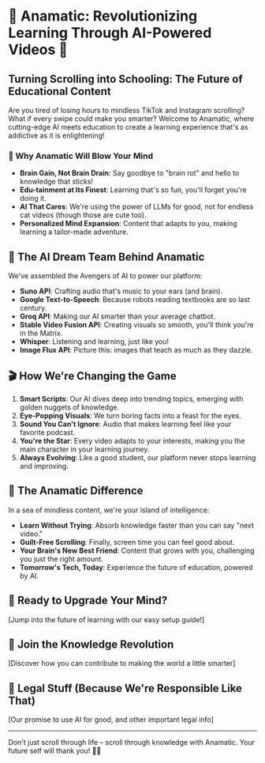 # 🧠 Anamatic: Revolutionizing Learning Through AI-Powered Videos 🚀

## Turning Scrolling into Schooling: The Future of Educational Content

Are you tired of losing hours to mindless TikTok and Instagram scrolling? What if every swipe could make you smarter? Welcome to Anamatic, where cutting-edge AI meets education to create a learning experience that's as addictive as it is enlightening!

### 🌟 Why Anamatic Will Blow Your Mind

- **Brain Gain, Not Brain Drain**: Say goodbye to "brain rot" and hello to knowledge that sticks!
- **Edu-tainment at Its Finest**: Learning that's so fun, you'll forget you're doing it.
- **AI That Cares**: We're using the power of LLMs for good, not for endless cat videos (though those are cute too).
- **Personalized Mind Expansion**: Content that adapts to you, making learning a tailor-made adventure.

## 🤖 The AI Dream Team Behind Anamatic

We've assembled the Avengers of AI to power our platform:

- **Suno API**: Crafting audio that's music to your ears (and brain).
- **Google Text-to-Speech**: Because robots reading textbooks are so last century.
- **Groq API**: Making our AI smarter than your average chatbot.
- **Stable Video Fusion API**: Creating visuals so smooth, you'll think you're in the Matrix.
- **Whisper**: Listening and learning, just like you!
- **Image Flux API**: Picture this: images that teach as much as they dazzle.

## 🎬 How We're Changing the Game

1. **Smart Scripts**: Our AI dives deep into trending topics, emerging with golden nuggets of knowledge.
2. **Eye-Popping Visuals**: We turn boring facts into a feast for the eyes.
3. **Sound You Can't Ignore**: Audio that makes learning feel like your favorite podcast.
4. **You're the Star**: Every video adapts to your interests, making you the main character in your learning journey.
5. **Always Evolving**: Like a good student, our platform never stops learning and improving.

## 🌈 The Anamatic Difference

In a sea of mindless content, we're your island of intelligence:

- **Learn Without Trying**: Absorb knowledge faster than you can say "next video."
- **Guilt-Free Scrolling**: Finally, screen time you can feel good about.
- **Your Brain's New Best Friend**: Content that grows with you, challenging you just the right amount.
- **Tomorrow's Tech, Today**: Experience the future of education, powered by AI.

## 🚀 Ready to Upgrade Your Mind?

[Jump into the future of learning with our easy setup guide!]

## 🤝 Join the Knowledge Revolution

[Discover how you can contribute to making the world a little smarter]

## 📜 Legal Stuff (Because We're Responsible Like That)

[Our promise to use AI for good, and other important legal info]

---

Don't just scroll through life – scroll through knowledge with Anamatic. Your future self will thank you! 🧠✨
